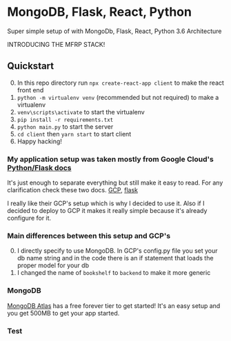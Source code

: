 # MongoDB, Flask, React, Python
Super simple setup of with MongoDb, Flask, React, Python 3.6 Architecture

INTRODUCING THE MFRP STACK!

## Quickstart
0. In this repo directory run `npx create-react-app client` to make the react front end
0. `python -m virtualenv venv` (recommended but not required) to make a virtualenv
0. `venv\scripts\activate` to start the virtualenv
0. `pip install -r requirements.txt`
0. `python main.py` to start the server
0. `cd client` then `yarn start` to start client
0. Happy hacking!

### My application setup was taken mostly from Google Cloud's [Python/Flask docs](https://github.com/GoogleCloudPlatform/getting-started-python/tree/master/3-binary-data/bookshelf)
It's just enough to separate everything but still make it easy to read.
For any clarification check these two docs.  [GCP](https://cloud.google.com/python/getting-started/tutorial-app), [flask](http://flask.pocoo.org/docs/1.0/tutorial/layout/)

I really like their GCP's setup which is why I decided to use it.  Also if I decided to deploy to GCP it makes it really simple because it's already configure for it.

### Main differences between this setup and GCP's
0. I directly specify to use MongoDB.  In GCP's config.py file you set your db name string and in the code there is an if statement that loads the proper model for your db
0. I changed the name of `bookshelf` to `backend` to make it more generic

### MongoDB
[MongoDB Atlas](https://cloud.mongodb.com) has a free forever tier to get started!  It's an easy setup and you get 500MB to get your app started.

### Test